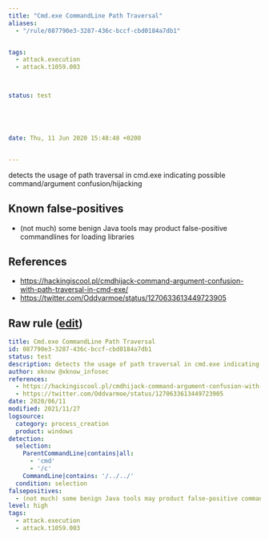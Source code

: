 ```yaml
---
title: "Cmd.exe CommandLine Path Traversal"
aliases:
  - "/rule/087790e3-3287-436c-bccf-cbd0184a7db1"


tags:
  - attack.execution
  - attack.t1059.003



status: test





date: Thu, 11 Jun 2020 15:48:48 +0200


---
```


detects the usage of path traversal in cmd.exe indicating possible command/argument confusion/hijacking

<!--more-->


## Known false-positives

* (not much) some benign Java tools may product false-positive commandlines for loading libraries



## References

* https://hackingiscool.pl/cmdhijack-command-argument-confusion-with-path-traversal-in-cmd-exe/
* https://twitter.com/Oddvarmoe/status/1270633613449723905


## Raw rule ([edit](https://github.com/SigmaHQ/sigma/edit/master/rules/windows/process_creation/proc_creation_win_commandline_path_traversal.yml))
```yaml
title: Cmd.exe CommandLine Path Traversal
id: 087790e3-3287-436c-bccf-cbd0184a7db1
status: test
description: detects the usage of path traversal in cmd.exe indicating possible command/argument confusion/hijacking
author: xknow @xknow_infosec
references:
  - https://hackingiscool.pl/cmdhijack-command-argument-confusion-with-path-traversal-in-cmd-exe/
  - https://twitter.com/Oddvarmoe/status/1270633613449723905
date: 2020/06/11
modified: 2021/11/27
logsource:
  category: process_creation
  product: windows
detection:
  selection:
    ParentCommandLine|contains|all:
      - 'cmd'
      - '/c'
    CommandLine|contains: '/../../'
  condition: selection
falsepositives:
  - (not much) some benign Java tools may product false-positive commandlines for loading libraries
level: high
tags:
  - attack.execution
  - attack.t1059.003

```
